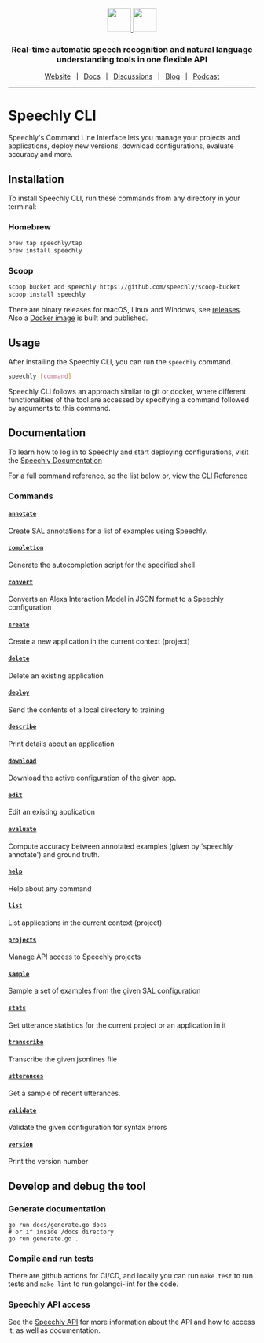 <div align="center" markdown="1">
<a href="https://www.speechly.com/#gh-light-mode-only">
   <img src="https://d33wubrfki0l68.cloudfront.net/f15fc952956e1952d6bd23661b7a7ee6b775faaa/c1b30/img/speechly-logo-duo-black.svg" height="48" />
</a>
<a href="https://www.speechly.com/#gh-dark-mode-only">
   <img src="https://d33wubrfki0l68.cloudfront.net/5622420d87a4aad61e39418e6be5024c56d4cd1d/94452/img/speechly-logo-duo-white.svg" height="48" />
</a>

### Real-time automatic speech recognition and natural language understanding tools in one flexible API

[Website](https://www.speechly.com/)
&ensp;|&ensp;
[Docs](https://docs.speechly.com/)
&ensp;|&ensp;
[Discussions](https://github.com/speechly/speechly/discussions)
&ensp;|&ensp;
[Blog](https://www.speechly.com/blog/)
&ensp;|&ensp;
[Podcast](https://anchor.fm/the-speechly-podcast)

---
</div>

# Speechly CLI

Speechly's Command Line Interface lets you manage your projects and applications, deploy new versions, download configurations, evaluate accuracy and more.

## Installation

To install Speechly CLI, run these commands from any directory in your terminal:

### Homebrew

```bash
brew tap speechly/tap
brew install speechly
```

### Scoop

```bash
scoop bucket add speechly https://github.com/speechly/scoop-bucket
scoop install speechly
```

There are binary releases for macOS, Linux and Windows, see [releases](https://github.com/speechly/cli/releases). Also a [Docker image](https://hub.docker.com/repository/docker/speechly/cli) is built and published.

## Usage

After installing the Speechly CLI, you can run the `speechly` command.

```bash
speechly [command]
```

Speechly CLI follows an approach similar to git or docker, where different functionalities of the tool are accessed by specifying a command followed by arguments to this command.


## Documentation

To learn how to log in to Speechly and start deploying configurations, visit the [Speechly Documentation](https://docs.speechly.com/dev-tools/command-line-tool/)

For a full command reference, se the list below or, view [the CLI Reference](docs)

### Commands

#### [`annotate`](docs/speechly_annotate.md)
Create SAL annotations for a list of examples using Speechly.

#### [`completion`](docs/speechly_completion.md)
Generate the autocompletion script for the specified shell

#### [`convert`](docs/speechly_convert.md)
Converts an Alexa Interaction Model in JSON format to a Speechly configuration

#### [`create`](docs/speechly_create.md)
Create a new application in the current context (project)

#### [`delete`](docs/speechly_delete.md)
Delete an existing application

#### [`deploy`](docs/speechly_deploy.md)
Send the contents of a local directory to training

#### [`describe`](docs/speechly_describe.md)
Print details about an application

#### [`download`](docs/speechly_download.md)
Download the active configuration of the given app.

#### [`edit`](docs/speechly_edit.md)
Edit an existing application

#### [`evaluate`](docs/speechly_evaluate.md)
Compute accuracy between annotated examples (given by 'speechly annotate') and ground truth.

#### [`help`](docs/speechly_help.md)
Help about any command

#### [`list`](docs/speechly_list.md)
List applications in the current context (project)

#### [`projects`](docs/speechly_projects.md)
Manage API access to Speechly projects

#### [`sample`](docs/speechly_sample.md)
Sample a set of examples from the given SAL configuration

#### [`stats`](docs/speechly_stats.md)
Get utterance statistics for the current project or an application in it

#### [`transcribe`](docs/speechly_transcribe.md)
Transcribe the given jsonlines file

#### [`utterances`](docs/speechly_utterances.md)
Get a sample of recent utterances.

#### [`validate`](docs/speechly_validate.md)
Validate the given configuration for syntax errors

#### [`version`](docs/speechly_version.md)
Print the version number

## Develop and debug the tool

### Generate documentation

```
go run docs/generate.go docs
# or if inside /docs directory
go run generate.go .
```

### Compile and run tests

There are github actions for CI/CD, and locally you can run `make test` to run tests and `make lint` to run golangci-lint for the code.

### Speechly API access

See the [Speechly API](https://github.com/speechly/api) for more information about the API and how to access it, as well as documentation.
